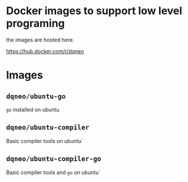 # Docker images to support low level programing

the images are hosted here.

https://hub.docker.com/r/dqneo

# Images

## `dqneo/ubuntu-go`

`go` installed on ubuntu

## `dqneo/ubuntu-compiler`

Basic compiler tools on ubuntu`

## `dqneo/ubuntu-compiler-go`

Basic compiler tools and `go` on ubuntu`
